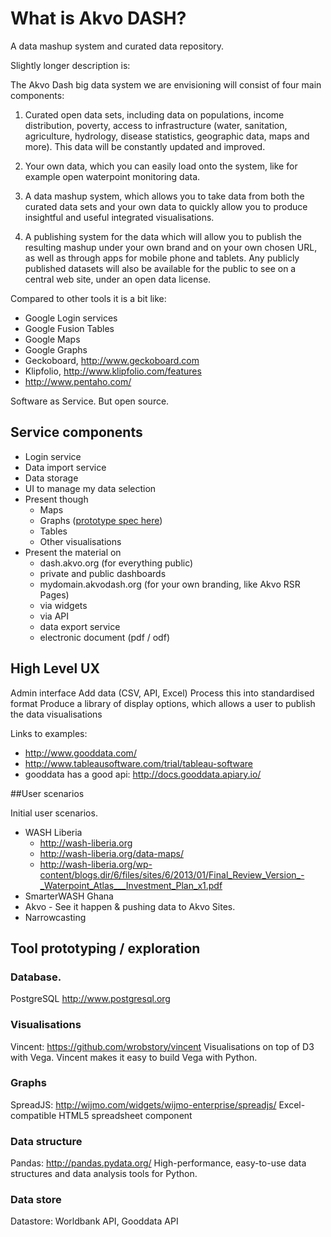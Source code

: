 # What is Akvo DASH?

A data mashup system and curated data repository.

Slightly longer description is:

The Akvo Dash big data system we are envisioning will consist of four main components:
 
1) Curated open data sets, including data on populations, income distribution, poverty, access to infrastructure (water, sanitation, agriculture, hydrology, disease statistics, geographic data, maps and more). This data will be constantly updated and improved.
 
2) Your own data, which you can easily load onto the system, like for example open waterpoint monitoring data.
 
3) A data mashup system, which allows you to take data from both the curated data sets and your own data to quickly allow you to produce insightful and useful integrated visualisations.
 
4) A publishing system for the data which will allow you to publish the resulting mashup under your own brand and on your own chosen URL, as well as through apps for mobile phone and tablets. Any publicly published datasets will also be available for the public to see on a central web site, under an open data license.

Compared to other tools it is a bit like:

- Google Login services
- Google Fusion Tables
- Google Maps
- Google Graphs
- Geckoboard, http://www.geckoboard.com
- Klipfolio, http://www.klipfolio.com/features
- http://www.pentaho.com/

Software as Service. But open source.

## Service components

- Login service
- Data import service
- Data storage
- UI to manage my data selection
- Present though
	- Maps
	- Graphs ([prototype spec here](https://github.com/akvo/akvo-product-design/blob/master/DASH/akvo-graph-prototype.md))
	- Tables
	- Other visualisations
- Present the material on
	- dash.akvo.org (for everything public)
	- private and public dashboards
	- mydomain.akvodash.org (for your own branding, like Akvo RSR Pages)
	- via widgets
	- via API
	- data export service
	- electronic document (pdf / odf)


## High Level UX 

Admin interface
Add data (CSV, API, Excel)
Process this into standardised format
Produce a library of display options, which allows a user to publish the data visualisations

Links to examples:
- http://www.gooddata.com/
- http://www.tableausoftware.com/trial/tableau-software
- gooddata has a good api: http://docs.gooddata.apiary.io/


##User scenarios

Initial user scenarios.

- WASH Liberia
	- http://wash-liberia.org
	- http://wash-liberia.org/data-maps/
	- http://wash-liberia.org/wp-content/blogs.dir/6/files/sites/6/2013/01/Final_Review_Version_-_Waterpoint_Atlas___Investment_Plan_x1.pdf
- SmarterWASH Ghana
- Akvo - See it happen & pushing data to Akvo Sites.
- Narrowcasting


## Tool prototyping / exploration

### Database.
PostgreSQL http://www.postgresql.org

### Visualisations
Vincent: https://github.com/wrobstory/vincent
Visualisations on top of D3 with Vega. Vincent makes it easy to build Vega with Python.

### Graphs
SpreadJS: http://wijmo.com/widgets/wijmo-enterprise/spreadjs/
Excel-compatible HTML5 spreadsheet component

### Data structure
Pandas: http://pandas.pydata.org/
High-performance, easy-to-use data structures and data analysis tools for Python.

### Data store
Datastore: Worldbank API, Gooddata API
